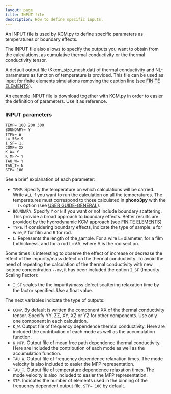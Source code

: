```yaml
---
layout: page
title: INPUT file 
description: How to define specific inputs.
---
```


An INPUT file is used by KCM.py to define specific parameters as temperatures or boundary effects.  

The INPUT file also allows to specify the outputs you want to obtain from the calculations, 
as cumulative thermal conductivity or the thermal conductivity tensor.

A default output file (Kkcm_size_mesh.dat) of thermal conductivity and NL-parameters as function of temperature is provided. This file can be used as input for finite elements simulations removing the caption line (see [FINITE ELEMENTS](https://physta.github.io/finite_elements/)).

An example INPUT file is download together with KCM.py in order to easier the definition of parameters. Use it as reference.

### INPUT parameters

	TEMP= 100 200 300
	BOUNDARY= Y
	TYPE= W
	L= 56e-9
	I_SF= 1.
	COMP= XX
	K_W= Y
	K_MFP= Y
	TAU_W= Y
	TAU_T= N
	STP= 100

See a brief explanation of each parameter:
- `TEMP`. Specify the temperature on which calculations will be carried. Write `ALL` if you want to run the calculation on all the temperatures. The temperatures must correspond
to those calculated in <b>phono3py</b> with the `--ts` option (see [USER GUIDE-GENERAL](https://physta.github.io/user_guide/)).
- `BOUNDARY`. Specify `Y` or `N` if you want or not include boundary scattering. This provide a broad approach to boundary effects. Better results are provided by the hydrodynamic
KCM approach (see [FINITE ELEMENTS](https://physta.github.io/finite_elements/))
- `TYPE`. If considering boundary effects, indicate the type of sample: `W` for wire, `F` for film and `R` for rod.
- `L`. Represents the length of the sample. For a wire L=diameter, for a film L=thickness, and for a rod L=&radic;<span style="text-decoration: overline">A</span>, where A is the rod section.


Some times is interesting to observe the effect of increase or decrease the effect of the impurity/mass defect on the thermal conductivity.
To avoid the need of repeating the calculation of the thermal conductivity with new isotope concentration `--mv`, it has been included the option `I_SF` (Impurity Scaling Factor):

- `I_SF` scales the the impurity/mass defect scattering relaxation time by the factor specified. Use a float value.

The next variables indicate the type of outputs:

- `COMP`. By default is written the component XX of the thermal conductivity tensor. Specify YY, ZZ, XY, XZ or YZ for other components. Use only one component in each calculation. 
- `K_W`. Output file of frequency dependence thermal conductivity. Here are included the contribution of each mode as well as the accumulation function.
- `K_MFP`. Output file of mean free path dependence thermal conductivity. Here are included the contribution of each mode as well as the accumulation function.
- `TAU_W`. Output file of frequency dependence relaxation times. The mode velocity is also included to easier the MFP representation.
- `TAU_T`. Output file of temperature dependence relaxation times. The mode velocity is also included to easier the MFP representation.
- `STP`. Indicates the number of elements used in the binning of the frequency dependent output file. `STP= 100` by default.
